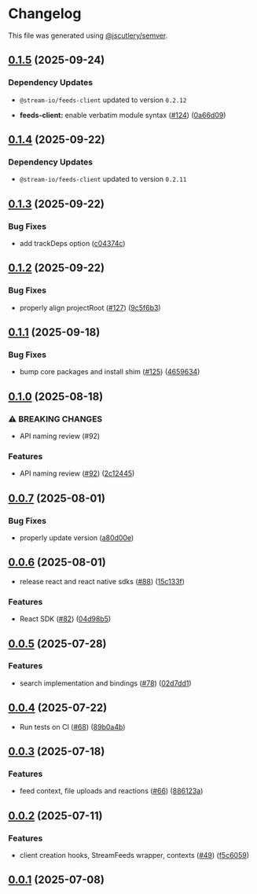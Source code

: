 # Changelog

This file was generated using [@jscutlery/semver](https://github.com/jscutlery/semver).

## [0.1.5](https://github.com/GetStream/stream-feeds-js/compare/@stream-io/feeds-react-native-sdk-0.1.4...@stream-io/feeds-react-native-sdk-0.1.5) (2025-09-24)

### Dependency Updates

* `@stream-io/feeds-client` updated to version `0.2.12`

* **feeds-client:** enable verbatim module syntax ([#124](https://github.com/GetStream/stream-feeds-js/issues/124)) ([0a66d09](https://github.com/GetStream/stream-feeds-js/commit/0a66d09c4f7aca7e4d22f64616df95ea873838a4))

## [0.1.4](https://github.com/GetStream/stream-feeds-js/compare/@stream-io/feeds-react-native-sdk-0.1.3...@stream-io/feeds-react-native-sdk-0.1.4) (2025-09-22)

### Dependency Updates

* `@stream-io/feeds-client` updated to version `0.2.11`
## [0.1.3](https://github.com/GetStream/stream-feeds-js/compare/@stream-io/feeds-react-native-sdk-0.1.2...@stream-io/feeds-react-native-sdk-0.1.3) (2025-09-22)


### Bug Fixes

* add trackDeps option ([c04374c](https://github.com/GetStream/stream-feeds-js/commit/c04374c5faa104b8981fff632590a17f734e12f9))

## [0.1.2](https://github.com/GetStream/stream-feeds-js/compare/@stream-io/feeds-react-native-sdk-0.1.1...@stream-io/feeds-react-native-sdk-0.1.2) (2025-09-22)


### Bug Fixes

* properly align projectRoot ([#127](https://github.com/GetStream/stream-feeds-js/issues/127)) ([9c5f6b3](https://github.com/GetStream/stream-feeds-js/commit/9c5f6b32930f1263fa61d49086f6ae95ecb49a36))

## [0.1.1](https://github.com/GetStream/stream-feeds-js/compare/@stream-io/feeds-react-native-sdk-0.1.0...@stream-io/feeds-react-native-sdk-0.1.1) (2025-09-18)


### Bug Fixes

* bump core packages and install shim ([#125](https://github.com/GetStream/stream-feeds-js/issues/125)) ([4659634](https://github.com/GetStream/stream-feeds-js/commit/4659634a49cd8dc6c0a04d9199e7eb3ea4e32d19))

## [0.1.0](https://github.com/GetStream/stream-feeds-js/compare/@stream-io/feeds-react-native-sdk-0.0.7...@stream-io/feeds-react-native-sdk-0.1.0) (2025-08-18)


### ⚠ BREAKING CHANGES

* API naming review (#92)

### Features

* API naming review ([#92](https://github.com/GetStream/stream-feeds-js/issues/92)) ([2c12445](https://github.com/GetStream/stream-feeds-js/commit/2c124451a098e739e7dd803a3ca7923dacd07db3))

## [0.0.7](https://github.com/GetStream/stream-feeds-js/compare/@stream-io/feeds-react-native-sdk-0.0.6...@stream-io/feeds-react-native-sdk-0.0.7) (2025-08-01)


### Bug Fixes

* properly update version ([a80d00e](https://github.com/GetStream/stream-feeds-js/commit/a80d00e64d01a023344ef3709d28956057feb3af))

## [0.0.6](https://github.com/GetStream/stream-feeds-js/compare/@stream-io/feeds-react-native-sdk-0.0.5...@stream-io/feeds-react-native-sdk-0.0.6) (2025-08-01)


* release react and react native sdks ([#88](https://github.com/GetStream/stream-feeds-js/issues/88)) ([15c133f](https://github.com/GetStream/stream-feeds-js/commit/15c133f3d62a46fed00fdf7635805516699350a0))


### Features

* React SDK ([#82](https://github.com/GetStream/stream-feeds-js/issues/82)) ([04d98b5](https://github.com/GetStream/stream-feeds-js/commit/04d98b5a46d2bfd459b8d398bffb6bcd4eb05f5f))

## [0.0.5](https://github.com/GetStream/stream-feeds-js/compare/@stream-io/feeds-react-native-sdk-0.0.4...@stream-io/feeds-react-native-sdk-0.0.5) (2025-07-28)


### Features

* search implementation and bindings ([#78](https://github.com/GetStream/stream-feeds-js/issues/78)) ([02d7dd1](https://github.com/GetStream/stream-feeds-js/commit/02d7dd1fd1f01df411e92db328106987c366e4d4))

## [0.0.4](https://github.com/GetStream/stream-feeds-js/compare/@stream-io/feeds-react-native-sdk-0.0.3...@stream-io/feeds-react-native-sdk-0.0.4) (2025-07-22)


* Run tests on CI ([#68](https://github.com/GetStream/stream-feeds-js/issues/68)) ([89b0a4b](https://github.com/GetStream/stream-feeds-js/commit/89b0a4bbce14af563380c17c73188e7e6f688e65))

## [0.0.3](https://github.com/GetStream/stream-feeds-js/compare/@stream-io/feeds-react-native-sdk-0.0.2...@stream-io/feeds-react-native-sdk-0.0.3) (2025-07-18)


### Features

* feed context, file uploads and reactions ([#66](https://github.com/GetStream/stream-feeds-js/issues/66)) ([886123a](https://github.com/GetStream/stream-feeds-js/commit/886123aeb243c04d9ae82112634e826518e61089))

## [0.0.2](https://github.com/GetStream/stream-feeds-js/compare/@stream-io/feeds-react-native-sdk-0.0.1...@stream-io/feeds-react-native-sdk-0.0.2) (2025-07-11)


### Features

* client creation hooks, StreamFeeds wrapper, contexts ([#49](https://github.com/GetStream/stream-feeds-js/issues/49)) ([f5c6059](https://github.com/GetStream/stream-feeds-js/commit/f5c6059e83e0cd1a0ca142d5a4d9871c53b0e88d))

## [0.0.1](https://github.com/GetStream/stream-feeds-js/compare/@stream-io/feeds-react-native-sdk-0.0.0...@stream-io/feeds-react-native-sdk-0.0.1) (2025-07-08)
